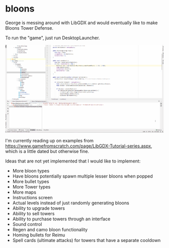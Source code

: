 # bloons
George is messing around with LibGDX and would eventually like to make Bloons Tower Defense.

To run the "game", just run DesktopLauncher.

![](bloonsTouhouDefense.gif)

I'm currently reading up on examples from https://www.gamefromscratch.com/page/LibGDX-Tutorial-series.aspx, which is a little dated but otherwise fine.

Ideas that are not yet implemented that I would like to implement:

- More bloon types
- Have bloons potentially spawn multiple lesser bloons when popped
- More bullet types
- More Tower types
- More maps
- Instructions screen
- Actual levels instead of just randomly generating bloons
- Ability to upgrade towers
- Ability to sell towers
- Ability to purchase towers through an interface
- Sound control
- Regen and camo bloon functionality
- Homing bullets for Reimu
- Spell cards (ultimate attacks) for towers that have a separate cooldown
